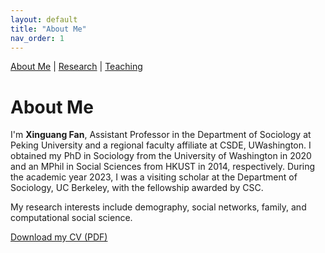 ```yaml
---
layout: default
title: "About Me"
nav_order: 1
---
```


[About Me](index.md) | [Research](research.md) | [Teaching](teaching.md)



# About Me

I'm **Xinguang Fan**, Assistant Professor in the Department of Sociology at Peking University and a regional faculty affiliate at CSDE, UWashington. I obtained my PhD in Sociology from the University of Washington in 2020 and an MPhil in Social Sciences from HKUST in 2014, respectively. During the academic year 2023, I was a visiting scholar at the Department of Sociology, UC Berkeley, with the fellowship awarded by CSC.

My research interests include demography, social networks, family, and computational social science.

[Download my CV (PDF)](assets/CV_20250401.pdf)
